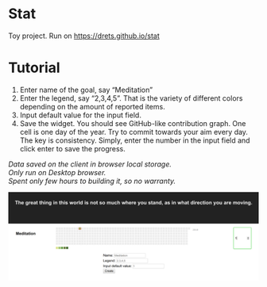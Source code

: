 # Stat

Toy project. Run on https://drets.github.io/stat  

# Tutorial

1. Enter name of the goal, say “Meditation”  
2. Enter the legend, say “2,3,4,5”. That is the variety of different colors depending on the amount of reported items.  
3. Input default value for the input field.  
4. Save the widget. You should see GitHub-like contribution graph.
One cell is one day of the year. Try to commit towards your aim every day. The key is consistency. Simply, enter the number in the input field and click enter to save the progress.

_Data saved on the client in browser local storage._  
_Only run on Desktop browser._  
_Spent only few hours to building it, so no warranty._  

![ttat](/images/stat.png)
